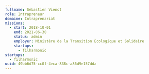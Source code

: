```yaml
---
fullname: Sébastien Vienot
role: Intrapreneur
domaine: Intraprenariat
missions:
  - start: 2018-10-01
    end: 2021-06-30
    status: admin
    employer: Ministère de la Transition Ecologique et Solidaire
    startups:
      - filharmonic
startups:
  - filharmonic
uuid: 49bb6d75-cc0f-4eca-838c-a86d9e157dda
---
```

